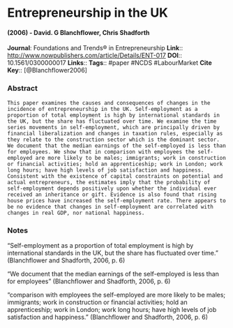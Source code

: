 # Entrepreneurship in the UK
#### (2006) - David. G Blanchflower, Chris Shadforth
**Journal**: Foundations and Trends® in Entrepreneurship
**Link**:: http://www.nowpublishers.com/article/Details/ENT-017
**DOI**:: 10.1561/0300000017
**Links**:: 
**Tags**:: #paper #NCDS #LabourMarket 
**Cite Key**:: [@Blanchflower2006]

### Abstract

```
This paper examines the causes and consequences of changes in the incidence of entrepreneurship in the UK. Self-employment as a proportion of total employment is high by international standards in the UK, but the share has fluctuated over time. We examine the time series movements in self-employment, which are principally driven by financial liberalization and changes in taxation rules, especially as they relate to the construction sector which is the dominant sector. We document that the median earnings of the self-employed is less than for employees. We show that in comparison with employees the self-employed are more likely to be males; immigrants; work in construction or financial activities; hold an apprenticeship; work in London; work long hours; have high levels of job satisfaction and happiness. Consistent with the existence of capital constraints on potential and actual entrepreneurs, the estimates imply that the probability of self-employment depends positively upon whether the individual ever received an inheritance or gift. Evidence is also found that rising house prices have increased the self-employment rate. There appears to be no evidence that changes in self-employment are correlated with changes in real GDP, nor national happiness.
```

### Notes

“Self-employment as a proportion of total employment is high by international standards in the UK, but the share has fluctuated over time.” (Blanchflower and Shadforth, 2006, p. 6)

“We document that the median earnings of the self-employed is less than for employees” (Blanchflower and Shadforth, 2006, p. 6)

“comparison with employees the self-employed are more likely to be males; immigrants; work in construction or financial activities; hold an apprenticeship; work in London; work long hours; have high levels of job satisfaction and happiness.” (Blanchflower and Shadforth, 2006, p. 6)